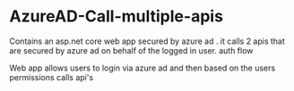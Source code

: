 # AzureAD-Call-multiple-apis
Contains an asp.net core web app secured by azure ad .  it calls 2 apis that are secured by azure ad on behalf of the logged in user. auth flow

Web app allows users to login via azure ad and then based on the users permissions calls api's

